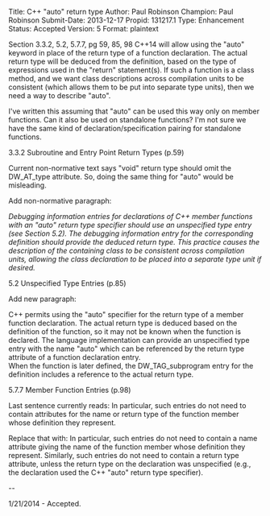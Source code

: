 Title:       C++ "auto" return type
Author:      Paul Robinson
Champion:    Paul Robinson
Submit-Date: 2013-12-17
Propid:      131217.1
Type:        Enhancement
Status:      Accepted
Version:     5
Format:      plaintext

Section 3.3.2, 5.2, 5.7.7, pg 59, 85, 98
C++14 will allow using the "auto" keyword in place of the return type of a function
declaration.  The actual return type will be deduced from the definition, based on the
type of expressions used in the "return" statement(s).  If such a function is a class
method, and we want class descriptions across compilation units to be consistent (which
allows them to be put into separate type units), then we need a way to describe "auto".

I've written this assuming that "auto" can be used this way only on member functions.
Can it also be used on standalone functions?  I'm not sure we have the same kind of
declaration/specification pairing for standalone functions.


3.3.2 Subroutine and Entry Point Return Types (p.59)

Current non-normative text says "void" return type should omit the DW_AT_type 
attribute.  So, doing the same thing for "auto" would be misleading.

Add non-normative paragraph:

*Debugging information entries for declarations of C++ member functions with
an "auto" return type specifier should use an unspecified type entry (see 
Section 5.2). The debugging information entry for the corresponding definition
should provide the deduced return type.  This practice causes the description of
the containing class to be consistent across compilation units, allowing the class
declaration to be placed into a separate type unit if desired.*


5.2 Unspecified Type Entries (p.85)

Add new paragraph:

C++ permits using the "auto" specifier for the return type of a member function
declaration.  The actual return type is deduced based on the definition of the 
function, so it may not be known when the function is declared.  The language 
implementation can provide an unspecified type entry with the name "auto" which 
can be referenced by the return type attribute of a function declaration entry.  
When the function is later defined, the DW_TAG_subprogram entry for the definition
includes a reference to the actual return type.


5.7.7 Member Function Entries (p.98)

Last sentence currently reads:
  In particular, such entries do not need to contain attributes for the name or
  return type of the function member whose definition they represent.

Replace that with:
  In particular, such entries do not need to contain a name attribute giving
  the name of the function member whose definition they represent.  Similarly,
  such entries do not need to contain a return type attribute, unless the
  return type on the declaration was unspecified (e.g., the declaration used
  the C++ "auto" return type specifier).

--

1/21/2014 - Accepted.
